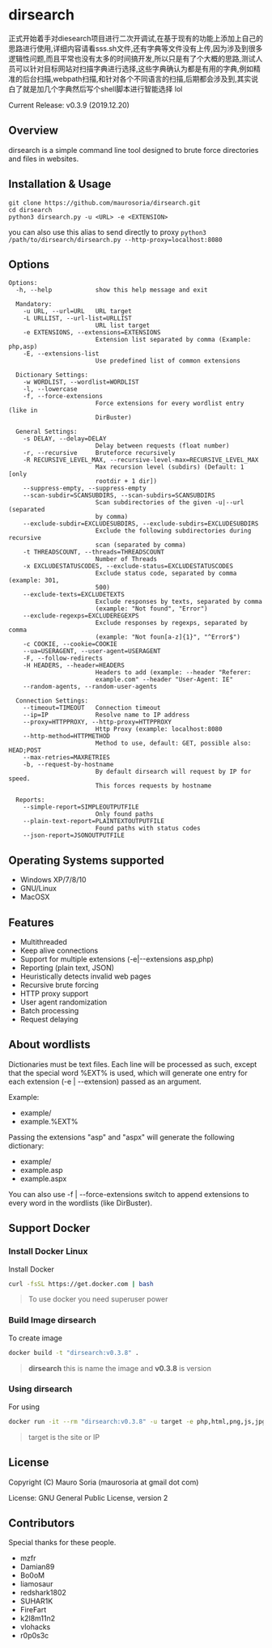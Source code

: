 dirsearch
=========

正式开始着手对diesearch项目进行二次开调试,在基于现有的功能上添加上自己的思路进行使用,详细内容请看sss.sh文件,还有字典等文件没有上传,因为涉及到很多逻辑性问题,而且平常也没有太多的时间搞开发,所以只是有了个大概的思路,测试人员可以针对目标网站对扫描字典进行选择,这些字典确认为都是有用的字典,例如精准的后台扫描,webpath扫描,和针对各个不同语言的扫描,后期都会涉及到,其实说白了就是加几个字典然后写个shell脚本进行智能选择 lol

Current Release: v0.3.9 (2019.12.20)


Overview
--------
dirsearch is a simple command line tool designed to brute force directories and files in websites.


Installation & Usage
------------

```
git clone https://github.com/maurosoria/dirsearch.git
cd dirsearch
python3 dirsearch.py -u <URL> -e <EXTENSION>
```

you can also use this alias to send directly to proxy
`python3 /path/to/dirsearch/dirsearch.py --http-proxy=localhost:8080`


Options
-------


```
Options:
  -h, --help            show this help message and exit

  Mandatory:
    -u URL, --url=URL   URL target
    -L URLLIST, --url-list=URLLIST
                        URL list target
    -e EXTENSIONS, --extensions=EXTENSIONS
                        Extension list separated by comma (Example: php,asp)
    -E, --extensions-list
                        Use predefined list of common extensions

  Dictionary Settings:
    -w WORDLIST, --wordlist=WORDLIST
    -l, --lowercase
    -f, --force-extensions
                        Force extensions for every wordlist entry (like in
                        DirBuster)

  General Settings:
    -s DELAY, --delay=DELAY
                        Delay between requests (float number)
    -r, --recursive     Bruteforce recursively
    -R RECURSIVE_LEVEL_MAX, --recursive-level-max=RECURSIVE_LEVEL_MAX
                        Max recursion level (subdirs) (Default: 1 [only
                        rootdir + 1 dir])
    --suppress-empty, --suppress-empty
    --scan-subdir=SCANSUBDIRS, --scan-subdirs=SCANSUBDIRS
                        Scan subdirectories of the given -u|--url (separated
                        by comma)
    --exclude-subdir=EXCLUDESUBDIRS, --exclude-subdirs=EXCLUDESUBDIRS
                        Exclude the following subdirectories during recursive
                        scan (separated by comma)
    -t THREADSCOUNT, --threads=THREADSCOUNT
                        Number of Threads
    -x EXCLUDESTATUSCODES, --exclude-status=EXCLUDESTATUSCODES
                        Exclude status code, separated by comma (example: 301,
                        500)
    --exclude-texts=EXCLUDETEXTS
                        Exclude responses by texts, separated by comma
                        (example: "Not found", "Error")
    --exclude-regexps=EXCLUDEREGEXPS
                        Exclude responses by regexps, separated by comma
                        (example: "Not foun[a-z]{1}", "^Error$")
    -c COOKIE, --cookie=COOKIE
    --ua=USERAGENT, --user-agent=USERAGENT
    -F, --follow-redirects
    -H HEADERS, --header=HEADERS
                        Headers to add (example: --header "Referer:
                        example.com" --header "User-Agent: IE"
    --random-agents, --random-user-agents

  Connection Settings:
    --timeout=TIMEOUT   Connection timeout
    --ip=IP             Resolve name to IP address
    --proxy=HTTPPROXY, --http-proxy=HTTPPROXY
                        Http Proxy (example: localhost:8080
    --http-method=HTTPMETHOD
                        Method to use, default: GET, possible also: HEAD;POST
    --max-retries=MAXRETRIES
    -b, --request-by-hostname
                        By default dirsearch will request by IP for speed.
                        This forces requests by hostname

  Reports:
    --simple-report=SIMPLEOUTPUTFILE
                        Only found paths
    --plain-text-report=PLAINTEXTOUTPUTFILE
                        Found paths with status codes
    --json-report=JSONOUTPUTFILE
```


Operating Systems supported
---------------------------
- Windows XP/7/8/10
- GNU/Linux
- MacOSX

Features
--------
- Multithreaded
- Keep alive connections
- Support for multiple extensions (-e|--extensions asp,php)
- Reporting (plain text, JSON)
- Heuristically detects invalid web pages
- Recursive brute forcing
- HTTP proxy support
- User agent randomization
- Batch processing
- Request delaying

About wordlists
---------------
Dictionaries must be text files. Each line will be processed as such, except that the special word %EXT% is used, which will generate one entry for each extension (-e | --extension) passed as an argument.

Example:
- example/
- example.%EXT%

Passing the extensions "asp" and "aspx" will generate the following dictionary:
- example/
- example.asp
- example.aspx

You can also use -f | --force-extensions switch to append extensions to every word in the wordlists (like DirBuster).

## Support Docker
### Install Docker Linux
Install Docker
```sh
curl -fsSL https://get.docker.com | bash
```
> To use docker you need superuser power

### Build Image dirsearch
To create image
```sh
docker build -t "dirsearch:v0.3.8" .
```
> **dirsearch** this is name the image and **v0.3.8** is version

### Using dirsearch
For using
```sh
docker run -it --rm "dirsearch:v0.3.8" -u target -e php,html,png,js,jpg
```
> target is the site or IP

License
-------
Copyright (C) Mauro Soria (maurosoria at gmail dot com)

License: GNU General Public License, version 2


Contributors
---------
Special thanks for these people.

- mzfr
- Damian89
- Bo0oM
- liamosaur
- redshark1802
- SUHAR1K
- FireFart
- k2l8m11n2
- vlohacks
- r0p0s3c
